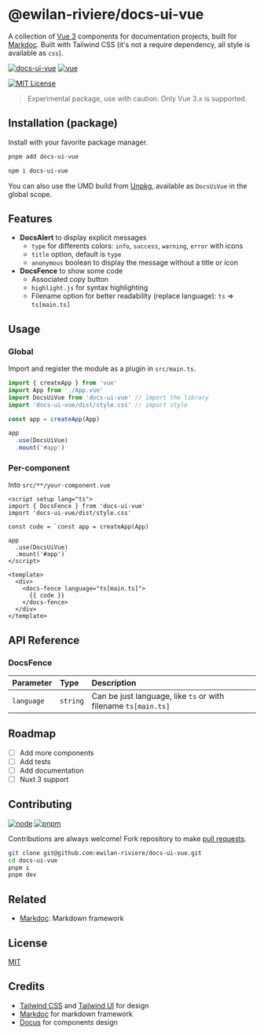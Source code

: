 # @ewilan-riviere/docs-ui-vue

A collection of [Vue 3](https://vuejs.org) components for documentation projects, built for [Markdoc](https://markdoc.io). Built with Tailwind CSS (it's not a require dependency, all style is available as `css`).

[![docs-ui-vue](https://img.shields.io/npm/v/@ewilan-riviere/docs-ui-vue.svg?style=flat-square&color=cb3837&logo=npm&logoColor=ffffff)](https://www.npmjs.com/package/@ewilan-riviere/docs-ui-vue)
[![vue](https://img.shields.io/static/v1?label=Vue&message=v3.x&color=4FC08D&style=flat-square&logo=vue.js&logoColor=ffffff)](https://vuejs.org)
<!-- [![tests](https://github.com/ewilan-riviere/docs-ui-vue/actions/workflows/test.yml/badge.svg?branch=main)](https://github.com/ewilan-riviere/docs-ui-vue/actions/workflows/test.yml) -->
[![MIT License](https://img.shields.io/apm/l/atomic-design-ui.svg?style=flat-square)](https://gitlab.com/ewilan-riviere/docs-ui-vue/-/blob/main/LICENSE)

> Experimental package, use with caution. Only Vue 3.x is supported.

## Installation (package)

Install with your favorite package manager.

```bash
pnpm add docs-ui-vue
```

```bash
npm i docs-ui-vue
```

You can also use the UMD build from [Unpkg](https://unpkg.com/docs-ui-vue), available as `DocsUiVue` in the global scope.

## Features

- **DocsAlert** to display explicit messages
  - `type` for differents colors: `info`, `success`, `warning`, `error` with icons
  - `title` option, default is `type`
  - `anonymous` boolean to display the message without a title or icon
- **DocsFence** to show some code
  - Associated copy button
  - `highlight.js` for syntax highlighting
  - Filename option for better readability (replace language): `ts` => `ts[main.ts]`

## Usage
### Global

Import and register the module as a plugin in `src/main.ts`.

```ts
import { createApp } from 'vue'
import App from './App.vue'
import DocsUiVue from 'docs-ui-vue' // import the library
import 'docs-ui-vue/dist/style.css' // import style

const app = createApp(App)

app
  .use(DocsUiVue)
  .mount('#app')
```

### Per-component

Into `src/**/your-component.vue`

```vue
<script setup lang="ts">
import { DocsFence } from 'docs-ui-vue'
import 'docs-ui-vue/dist/style.css'

const code = `const app = createApp(App)

app
  .use(DocsUiVue)
  .mount('#app')`
</script>

<template>
  <div>
    <docs-fence language="ts[main.ts]">
      {{ code }}
    </docs-fence>
  </div>
</template>
```

## API Reference

### DocsFence

| Parameter  | Type     | Description                                                    |
| :--------- | :------- | :------------------------------------------------------------- |
| `language` | `string` | Can be just language, like `ts` or with filename `ts[main.ts]` |

## Roadmap

- [ ] Add more components
- [ ] Add tests
- [ ] Add documentation
- [ ] Nuxt 3 support

## Contributing

[![node](https://img.shields.io/static/v1?label=Node&message=v14.18&color=339933&style=flat-square&logo=node.js&logoColor=ffffff)](https://nodejs.org/en)
[![pnpm](https://img.shields.io/static/v1?label=pnpm&message=v7.x&color=F69220&style=flat-square&logo=pnpm&logoColor=ffffff)](https://pnpm.io)

Contributions are always welcome!
Fork repository to make [pull requests](https://github.com/ewilan-riviere/docs-ui-vue/pulls).

```bash
git clone git@github.com:ewilan-riviere/docs-ui-vue.git
cd docs-ui-vue
pnpm i
pnpm dev
```

## Related

- [Markdoc](https://markdoc.io): Markdown framework

## License

[MIT](https://gitlab.com/ewilan-riviere/docs-ui-vue/-/blob/main/LICENSE)

## Credits

- [Tailwind CSS](https://tailwindcss.com) and [Tailwind UI](https://tailwindui.com) for design
- [Markdoc](https://markdoc.io) for markdown framework
- [Docus](https://docus.com) for components design
